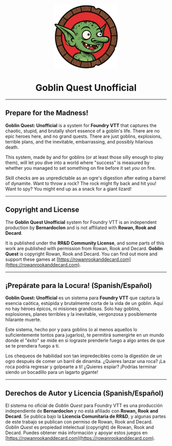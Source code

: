 <div align="center">
  <img src="https://raw.githubusercontent.com/bernardoclon/goblinq/refs/heads/main/assets/logo.png" alt="Goblin Quest Logo" width="200" height="200" />
  <h1 id="goblin-quest-unofficial">Goblin Quest Unofficial</h1>
</div>

---

## Prepare for the Madness!

**Goblin Quest: Unofficial** is a system for **Foundry VTT** that captures the chaotic, stupid, and brutally short essence of a goblin's life. There are no epic heroes here, and no grand quests. There are just goblins, explosions, terrible plans, and the inevitable, embarrassing, and possibly hilarious death.

This system, made by and for goblins (or at least those silly enough to play them), will let you dive into a world where "success" is measured by whether you managed to set something on fire before it set *you* on fire.

Skill checks are as unpredictable as an ogre's digestion after eating a barrel of dynamite. Want to throw a rock? The rock might fly back and hit you! Want to spy? You might end up as a snack for a giant lizard!

---

## Copyright and License

The **Goblin Quest Unofficial** system for Foundry VTT is an independent production by **Bernardoclon** and is not affiliated with **Rowan, Rook and Decard**.

It is published under the **RR&D Community License**, and some parts of this work are published with permission from Rowan, Rook and Decard. **Goblin Quest** is copyright Rowan, Rook and Decard. You can find out more and support these games at [https://rowanrookanddecard.com](https://rowanrookanddecard.com).

---

## ¡Prepárate para la Locura! (Spanish/Español)

**Goblin Quest: Unofficial** es un sistema para **Foundry VTT** que captura la esencia caótica, estúpida y brutalmente corta de la vida de un goblin. Aquí no hay héroes épicos, ni misiones grandiosas. Solo hay goblins, explosiones, planes terribles y la inevitable, vergonzosa y posiblemente hilarante muerte.

Este sistema, hecho por y para goblins (o al menos aquellos lo suficientemente tontos para jugarlos), te permitirá sumergirte en un mundo donde el "éxito" se mide en si lograste prenderle fuego a algo antes de que se te prendiera fuego a ti.

Los chequeos de habilidad son tan impredecibles como la digestión de un ogro después de comer un barril de dinamita. ¿Quieres lanzar una roca? ¡La roca podría regresar y golpearte a ti! ¿Quieres espiar? ¡Podrías terminar siendo un bocadillo para un lagarto gigante!

---

## Derechos de Autor y Licencia (Spanish/Español)

El sistema no oficial de *Goblin Quest* para Foundry VTT es una producción independiente de **Bernardoclon** y no está afiliado con **Rowan, Rook and Decard**. Se publica bajo la **Licencia Comunitaria de RR&D**, y algunas partes de este trabajo se publican con permiso de Rowan, Rook and Decard. *Goblin Quest* es propiedad intelectual (copyright) de Rowan, Rook and Decard. Puedes obtener más información y apoyar estos juegos en [https://rowanrookanddecard.com](https://rowanrookanddecard.com).
